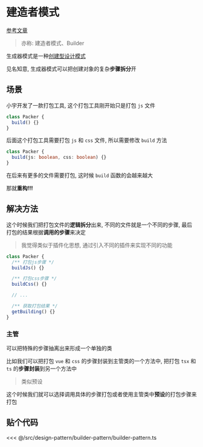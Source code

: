 # 建造者模式

[参考文章](https://refactoringguru.cn/design-patterns/builder)

> 亦称: 建造者模式、Builder

生成器模式是一种[创建型设计模式](../design-pattern.md#创建型模式)

见名知意, 生成器模式可以把创建对象的复杂**步骤拆分**开

## 场景

小宇开发了一款打包工具, 这个打包工具刚开始只是打包 `js` 文件

```typescript
class Packer {
  build() {}
}
```

后面这个打包工具需要打包 `js` 和 `css` 文件, 所以需要修改 `build` 方法

```typescript
class Packer {
  build(js: boolean, css: boolean) {}
}
```

在后来有更多的文件需要打包, 这时候 `build` 函数的会越来越大

那就**重构!!!**

## 解决方法

这个时候我们把打包文件的**逻辑拆分**出来, 不同的文件就是一个不同的步骤, 最后打包的结果根据**调用的步骤**来决定

> 我觉得类似于插件化思想, 通过引入不同的插件来实现不同的功能

```typescript
class Packer {
  /** 打包js步骤 */
  buildJs() {}

  /** 打包css步骤 */
  buildCss() {}

  // ...

  /** 获取打包结果 */
  getBuilding() {}
}
```

### 主管

可以把特殊的步骤抽离出来形成一个单独的类

比如我们可以把打包 `vue` 和 `css` 的步骤封装到主管类的一个方法中, 把打包 `tsx` 和 `ts` 的**步骤封装**到另一个方法中

> 类似预设

这个时候我们就可以选择调用具体的步骤打包或者使用主管类中**预设**的打包步骤来打包

## 贴个代码

<<< @/src/design-pattern/builder-pattern/builder-pattern.ts
